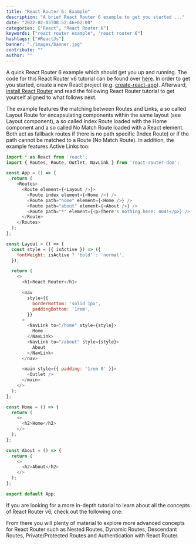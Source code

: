 ```yaml
---
title: "React Router 6: Example"
description: "A brief React Router 6 example to get you started ..."
date: "2022-02-03T08:52:46+02:00"
categories: ["React", "React Router 6"]
keywords: ["react router example", "react router 6"]
hashtags: ["#ReactJs"]
banner: "./images/banner.jpg"
contribute: ""
author: ""
---
```


<Sponsorship />

A quick React Router 6 example which should get you up and running. The code for this React Router v6 tutorial can be found over [here](https://github.com/the-road-to-learn-react/react-router-6-examples). In order to get you started, create a new React project (e.g. [create-react-app](https://github.com/facebook/create-react-app)). Afterward, [install React Router](https://reactrouter.com/docs/en/v6/getting-started/installation#basic-installation) and read the following React Router tutorial to get yourself aligned to what follows next.

The example features the matching between Routes and Links, a so called Layout Route for encapsulating components within the same layout (see Layout component), a so called Index Route loaded with the Home component and a so called No Match Route loaded with a React element. Both act as fallback routes if there is no path specific (Index Route) or if the path cannot be matched to a Route (No Match Route). In addition, the example features Active Links too:

```javascript
import * as React from 'react';
import { Routes, Route, Outlet, NavLink } from 'react-router-dom';

const App = () => {
  return (
    <Routes>
      <Route element={<Layout />}>
        <Route index element={<Home />} />
        <Route path="home" element={<Home />} />
        <Route path="about" element={<About />} />
        <Route path="*" element={<p>There's nothing here: 404!</p>} />
      </Route>
    </Routes>
  );
};

const Layout = () => {
  const style = ({ isActive }) => ({
    fontWeight: isActive ? 'bold' : 'normal',
  });

  return (
    <>
      <h1>React Router</h1>

      <nav
        style={{
          borderBottom: 'solid 1px',
          paddingBottom: '1rem',
        }}
      >
        <NavLink to="/home" style={style}>
          Home
        </NavLink>
        <NavLink to="/about" style={style}>
          About
        </NavLink>
      </nav>

      <main style={{ padding: '1rem 0' }}>
        <Outlet />
      </main>
    </>
  );
};

const Home = () => {
  return (
    <>
      <h2>Home</h2>
    </>
  );
};

const About = () => {
  return (
    <>
      <h2>About</h2>
    </>
  );
};

export default App;
```

If you are looking for a more in-depth tutorial to learn about all the concepts of React Router v6, check out the following one:

<ReadMore label="React Router 6 Introduction" link="/react-router/" />

From there you will plenty of material to explore more advanced concepts for React Router such as Nested Routes, Dynamic Routes, Descendant Routes, Private/Protected Routes and Authentication with React Router.